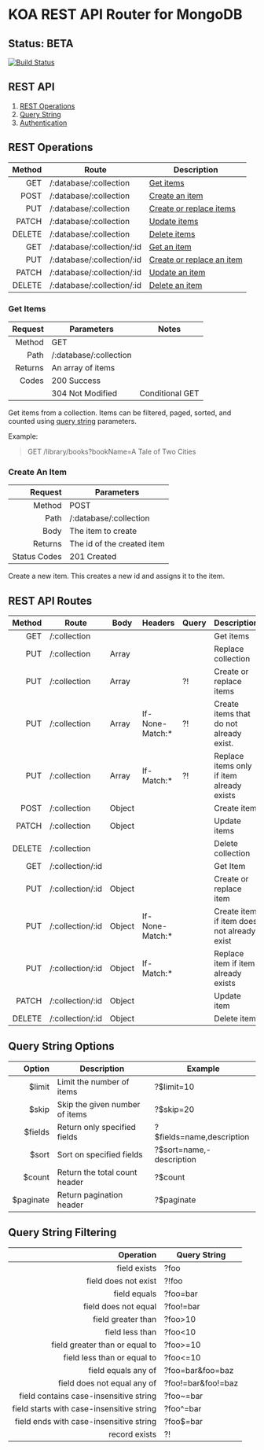 # KOA REST API Router for MongoDB

## Status: BETA

[![Build Status](https://travis-ci.com/jamestalton/koa-mongo-router.svg?branch=master)](https://travis-ci.com/jamestalton/koa-mongo-router)

## REST API

1. [REST Operations](#REST-Operations)
1. [Query String](#Query-String)
1. [Authentication]()

## REST Operations

| Method | Route                      | Description                            |
| -----: | -------------------------- | -------------------------------------- |
|    GET | /:database/:collection     | [Get items](#Get-Items)                |
|   POST | /:database/:collection     | [Create an item](#Create-An-Item)      |
|    PUT | /:database/:collection     | [Create or replace items](#Put-Items)  |
|  PATCH | /:database/:collection     | [Update items](#Patch-Items)           |
| DELETE | /:database/:collection     | [Delete items](#Delete-Items)          |
|    GET | /:database/:collection/:id | [Get an item](#Get-Item)               |
|    PUT | /:database/:collection/:id | [Create or replace an item](#Get-Item) |
|  PATCH | /:database/:collection/:id | [Update an item](#Get-Item)            |
| DELETE | /:database/:collection/:id | [Delete an item](#Get-Item)            |

### Get Items

| Request | Parameters             | Notes           |
| ------: | ---------------------- | --------------- |
|  Method | GET                    |
|    Path | /:database/:collection |
| Returns | An array of items      |
|   Codes | 200 Success            |
|         | 304 Not Modified       | Conditional GET |

Get items from a collection. Items can be filtered, paged, sorted, and counted using [query string](#Query-String) parameters.

Example:

> GET /library/books?bookName=A Tale of Two Cities

### Create An Item

|      Request | Parameters                 |
| -----------: | -------------------------- |
|       Method | POST                       |
|         Path | /:database/:collection     |
|         Body | The item to create         |
|      Returns | The id of the created item |
| Status Codes | 201 Created                |

Create a new item. This creates a new id and assigns it to the item.

## REST API Routes

| Method | Route            | Body   | Headers          | Query | Description                                |
| -----: | ---------------- | ------ | ---------------- | ----- | ------------------------------------------ |
|    GET | /:collection     |        |                  |       | Get items                                  |
|    PUT | /:collection     | Array  |                  |       | Replace collection                         |
|    PUT | /:collection     | Array  |                  | ?!    | Create or replace items                    |
|    PUT | /:collection     | Array  | If-None-Match:\* | ?!    | Create items that do not already exist.    |
|    PUT | /:collection     | Array  | If-Match:\*      | ?!    | Replace items only if item already exists  |
|   POST | /:collection     | Object |                  |       | Create item                                |
|  PATCH | /:collection     | Object |                  |       | Update items                               |
| DELETE | /:collection     |        |                  |       | Delete collection                          |
|    GET | /:collection/:id |        |                  |       | Get Item                                   |
|    PUT | /:collection/:id | Object |                  |       | Create or replace item                     |
|    PUT | /:collection/:id | Object | If-None-Match:\* |       | Create item if item does not already exist |
|    PUT | /:collection/:id | Object | If-Match:\*      |       | Replace item if item already exists        |
|  PATCH | /:collection/:id | Object |                  |       | Update item                                |
| DELETE | /:collection/:id | Object |                  |       | Delete item                                |

## Query String Options

|     Option | Description                    | Example                    |
| ---------: | ------------------------------ | -------------------------- |
|    \$limit | Limit the number of items      | ?\$limit=10                |
|     \$skip | Skip the given number of items | ?\$skip=20                 |
|   \$fields | Return only specified fields   | ?\$fields=name,description |
|     \$sort | Sort on specified fields       | ?\$sort=name,-description  |
|    \$count | Return the total count header  | ?\$count                   |
| \$paginate | Return pagination header       | ?\$paginate                |

## Query String Filtering

|                                 Operation | Query String       |
| ----------------------------------------: | ------------------ |
|                              field exists | ?foo               |
|                      field does not exist | ?!foo              |
|                              field equals | ?foo=bar           |
|                      field does not equal | ?foo!=bar          |
|                        field greater than | ?foo>10            |
|                           field less than | ?foo<10            |
|            field greater than or equal to | ?foo>=10           |
|               field less than or equal to | ?foo<=10           |
|                       field equals any of | ?foo=bar&foo=baz   |
|               field does not equal any of | ?foo!=bar&foo!=baz |
|    field contains case-insensitive string | ?foo~=bar          |
| field starts with case-insensitive string | ?foo^=bar          |
|   field ends with case-insensitive string | ?foo\$=bar         |
|                             record exists | ?!                 |
